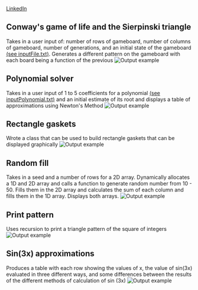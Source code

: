 [LinkedIn](https://www.linkedin.com/in/alexander-lo-a2119317b/)
## Conway's game of life and the Sierpinski triangle
Takes in a user input of: number of rows of gameboard, number of columns of gameboard, number of generations, and an initial state of the gameboard [(see inputFile.txt)](https://github.com/alexlo97/Programming-projects/blob/master/Conway_Sierpinski/inputConway.txt). Generates a different pattern on the gameboard with each board being a function of the previous
![Output example](https://github.com/alexlo97/Programming-projects/blob/master/Conway_Sierpinski/Screen%20Shot%202020-05-09%20at%209.17.25%20PM.png)

## Polynomial solver
Takes in a user input of 1 to 5 coefficients for a polynomial [(see inputPolynomial.txt)](https://github.com/alexlo97/Programming-projects/blob/master/Polynomial_Solver/inputPolynomial.txt) and an initial estimate of its root and displays a table of approximations using Newton's Method
![Output example](https://github.com/alexlo97/Programming-projects/blob/master/Polynomial_Solver/Screen%20Shot%202020-05-10%20at%201.19.29%20PM.png)

## Rectangle gaskets
Wrote a class that can be used to build rectangle gaskets that can be displayed graphically
![Output example](https://github.com/alexlo97/Programming-projects/blob/master/Gasket/Screen%20Shot%202020-05-10%20at%201.31.01%20PM.png)

## Random fill
Takes in a seed and a number of rows for a 2D array. Dynamically allocates a 1D and 2D array and calls a function to generate random number from 10 - 50. Fills them in the 2D array and calculates the sum of each column and fills them in the 1D array. Displays both arrays.
![Output example](https://github.com/alexlo97/Programming-projects/blob/master/matrixRandom/Screen%20Shot%202020-05-10%20at%201.42.52%20PM.png)

## Print pattern
Uses recursion to print a triangle pattern of the square of integers
![Output example](https://github.com/alexlo97/Programming-projects/blob/master/TrianglePattern/Screen%20Shot%202020-05-10%20at%201.44.18%20PM.png)

## Sin(3x) approximations
Produces a table with each row showing the values of x, the value of sin(3x) evaluated in three different ways, and some differences between the results of the different methods of calculation of sin (3x)
![Output example](https://github.com/alexlo97/Programming-projects/blob/master/sinTable/Screen%20Shot%202020-05-10%20at%201.37.59%20PM.png)
